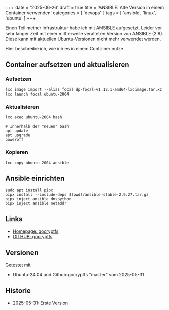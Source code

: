 +++
date = '2025-06-26'
draft = true
title = 'ANSIBLE: Alte Version in einem Container verwenden'
categories = [ 'devops' ]
tags = [ 'ansible', 'linux', 'ubuntu' ]
+++

<!--ANSIBLE: Alte Version in einem Container verwenden-->
<!--======================================-->

Einen Teil meiner Infrastruktur habe ich mit ANSIBLE
aufgesetzt. Leider vor sehr langer Zeit mit einer mittlerweile
veralteten Version von ANSIBLE (2.9). Diese kann mit aktuellen
Ubuntu-Versionen nicht mehr verwendet werden.

Hier beschreibe ich, wie ich es in einem Container nutze

<!--more-->

## Container aufsetzen und aktualisieren

### Aufsetzen

```
lxc image import --alias focal dp-focal-v1.12.1-amd64-lxcimage.tar.xz
lxc launch focal ubuntu-2004
```

### Aktualisieren

```
lxc exec ubuntu-2004 bash

# Innerhalb der "neuen" bash
apt update
apt upgrade
poweroff
```

### Kopieren

```
lxc copy ubuntu-2004 ansible
```

## Ansible einrichten

```
sudo apt install pipx
pipx install --include-deps $(pwd)/ansible-stable-2.9.27.tar.gz
pipx inject ansible dnspython
pipx inject ansible netaddr
```

Links
-----

- [Homepage: gocryptfs](https://nuetzlich.net/gocryptfs/)
- [GITHUB: gocryptfs](https://github.com/rfjakob/gocryptfs)

Versionen
---------

Getestet mit

- Ubuntu-24.04 und Github:gocryptfs "master" vom 2025-05-31

Historie
--------

- 2025-05-31: Erste Version
